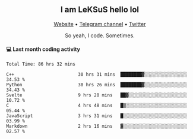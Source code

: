 <h2 align="center">I am LeKSuS hello lol</h2>
<div align="center">
  <a href="https://leksus.net">Website</a> •
  <a href="https://t.me/leksus_was_here">Telegram channel</a> •
  <a href="https://twitter.com/___LeKSuS___">Twitter</a>
</div>
<p align="center">So yeah, I code. Sometimes.</p>

#### :computer: Last month coding activity
<!--START_SECTION:waka-->

```text
Total Time: 86 hrs 32 mins

C++                        30 hrs 31 mins  ████████▓░░░░░░░░░░░░░░░░   34.53 %
Python                     30 hrs 26 mins  ████████▓░░░░░░░░░░░░░░░░   34.43 %
Svelte                     9 hrs 28 mins   ██▓░░░░░░░░░░░░░░░░░░░░░░   10.72 %
C                          4 hrs 48 mins   █▒░░░░░░░░░░░░░░░░░░░░░░░   05.44 %
JavaScript                 3 hrs 31 mins   █░░░░░░░░░░░░░░░░░░░░░░░░   03.99 %
Markdown                   2 hrs 16 mins   ▓░░░░░░░░░░░░░░░░░░░░░░░░   02.57 %
```

<!--END_SECTION:waka-->

